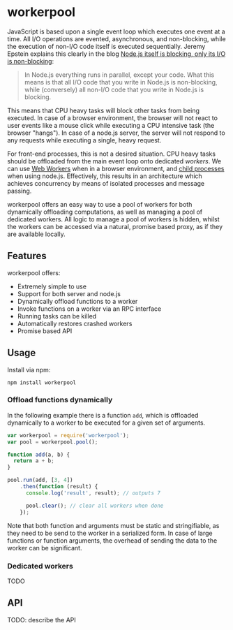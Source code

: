 # workerpool

JavaScript is based upon a single event loop which executes one event at a time. All I/O operations are evented, asynchronous, and non-blocking, while the execution of non-I/O code itself is executed sequentially. Jeremy Epstein explains this clearly in the blog [Node.js itself is blocking, only its I/O is non-blocking](http://greenash.net.au/thoughts/2012/11/nodejs-itself-is-blocking-only-its-io-is-non-blocking/):

> In Node.js everything runs in parallel, except your code.
> What this means is that all I/O code that you write in Node.js is non-blocking,
> while (conversely) all non-I/O code that you write in Node.js is blocking.

This means that CPU heavy tasks will block other tasks from being executed. In case of a browser environment, the browser will not react to user events like a mouse click while executing a CPU intensive task (the browser "hangs"). In case of a node.js server, the server will not respond to any requests while executing a single, heavy request.

For front-end processes, this is not a desired situation.
CPU heavy tasks should be offloaded from the main event loop onto dedicated *workers*. We can use [Web Workers](http://www.html5rocks.com/en/tutorials/workers/basics/) when in a browser environment, and [child processes](http://nodejs.org/api/child_process.html) when using node.js. Effectively, this results in an architecture which achieves concurrency by means of isolated processes and message passing.

workerpool offers an easy way to use a pool of workers for both dynamically offloading computations, as well as managing a pool of dedicated workers. All logic to manage a pool of workers is hidden, whilst the workers can be accessed via a natural, promise based proxy, as if they are available locally.


## Features

workerpool offers:

- Extremely simple to use
- Support for both server and node.js
- Dynamically offload functions to a worker
- Invoke functions on a worker via an RPC interface
- Running tasks can be killed
- Automatically restores crashed workers
- Promise based API


## Usage

Install via npm:

    npm install workerpool


### Offload functions dynamically

In the following example there is a function `add`, which is offloaded dynamically to a worker to be executed for a given set of arguments.

```js
var workerpool = require('workerpool');
var pool = workerpool.pool();

function add(a, b) {
  return a + b;
}

pool.run(add, [3, 4])
    .then(function (result) {
      console.log('result', result); // outputs 7

      pool.clear(); // clear all workers when done
    });
```

Note that both function and arguments must be static and stringifiable, as they need to be send to the worker in a serialized form. In case of large functions or function arguments, the overhead of sending the data to the worker can be significant.


### Dedicated workers

TODO



## API

TODO: describe the API
